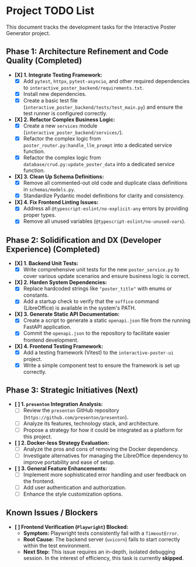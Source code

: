 # Project TODO List

This document tracks the development tasks for the Interactive Poster Generator project.

## Phase 1: Architecture Refinement and Code Quality (Completed)

-   **[X] 1. Integrate Testing Framework:**
    -   [X] Add `pytest`, `httpx`, `pytest-asyncio`, and other required dependencies to `interactive_poster_backend/requirements.txt`.
    -   [X] Install new dependencies.
    -   [X] Create a basic test file (`interactive_poster_backend/tests/test_main.py`) and ensure the test runner is configured correctly.
-   **[X] 2. Refactor Complex Business Logic:**
    -   [X] Create a new `services` module (`interactive_poster_backend/services/`).
    -   [X] Refactor the complex logic from `poster_router.py:handle_llm_prompt` into a dedicated service function.
    -   [X] Refactor the complex logic from `database/crud.py:update_poster_data` into a dedicated service function.
-   **[X] 3. Clean Up Schema Definitions:**
    -   [X] Remove all commented-out old code and duplicate class definitions in `schemas/models.py`.
    -   [X] Standardize Pydantic model definitions for clarity and consistency.
-   **[X] 4. Fix Frontend Linting Issues:**
    -   [X] Address all `@typescript-eslint/no-explicit-any` errors by providing proper types.
    -   [X] Remove all unused variables (`@typescript-eslint/no-unused-vars`).

## Phase 2: Solidification and DX (Developer Experience) (Completed)

-   **[X] 1. Backend Unit Tests:**
    -   [X] Write comprehensive unit tests for the new `poster_service.py` to cover various update scenarios and ensure business logic is correct.
-   **[X] 2. Harden System Dependencies:**
    -   [X] Replace hardcoded strings like `"poster_title"` with enums or constants.
    -   [X] Add a startup check to verify that the `soffice` command (LibreOffice) is available in the system's PATH.
-   **[X] 3. Generate Static API Documentation:**
    -   [X] Create a script to generate a static `openapi.json` file from the running FastAPI application.
    -   [X] Commit the `openapi.json` to the repository to facilitate easier frontend development.
-   **[X] 4. Frontend Testing Framework:**
    -   [X] Add a testing framework (Vitest) to the `interactive-poster-ui` project.
    -   [X] Write a simple component test to ensure the framework is set up correctly.

## Phase 3: Strategic Initiatives (Next)

-   **[ ] 1. `presenton` Integration Analysis:**
    -   [ ] Review the `presenton` GitHub repository (`https://github.com/presenton/presenton`).
    -   [ ] Analyze its features, technology stack, and architecture.
    -   [ ] Propose a strategy for how it could be integrated as a platform for this project.
-   **[ ] 2. Docker-less Strategy Evaluation:**
    -   [ ] Analyze the pros and cons of removing the Docker dependency.
    -   [ ] Investigate alternatives for managing the LibreOffice dependency to improve portability and ease of setup.
-   **[ ] 3. General Feature Enhancements:**
    -   [ ] Implement more sophisticated error handling and user feedback on the frontend.
    -   [ ] Add user authentication and authorization.
    -   [ ] Enhance the style customization options.

## Known Issues / Blockers

-   **[ ] Frontend Verification (`Playwright`) Blocked:**
    -   **Symptom:** Playwright tests consistently fail with a `TimeoutError`.
    -   **Root Cause:** The backend server (`uvicorn`) fails to start correctly within the test environment.
    -   **Next Step:** This issue requires an in-depth, isolated debugging session. In the interest of efficiency, this task is currently **skipped**.